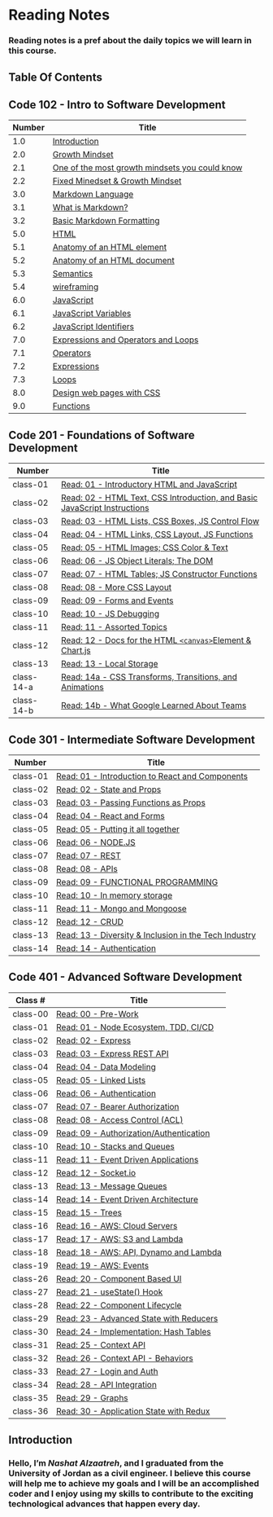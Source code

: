 # Reading Notes

### Reading notes is a pref about the daily topics we will learn in this course.

## Table Of Contents

## Code 102 - Intro to Software Development

| Number | Title                                                                                                                                                                                                                                                       |
| ------ | ----------------------------------------------------------------------------------------------------------------------------------------------------------------------------------------------------------------------------------------------------------- |
| 1.0    | [ Introduction](https://nashatalzaatreh.github.io/reading-notes/#this-is-a-practice-project-of-asac-scolarship-the-project-should-useing-markdown-language-learn-git--github-and-applying-in-replit)                                                        |
| 2.0    | [ Growth Mindset](https://nashatalzaatreh.github.io/reading-notes/Growth)                                                                                                                                                                                   |
| 2.1    | [ One of the most growth mindsets you could know](https://nashatalzaatreh.github.io/reading-notes/Growth#one-of-the-most-growth-mindsets-you-could-know)                                                                                                    |
| 2.2    | [ Fixed Minedset & Growth Mindset](https://nashatalzaatreh.github.io/reading-notes/Growth#to-make-the-distinction-between-a-growth-mindset-and-a-fixed-mindset-clearer-we-have-provided-this-table-with-growth-mindset-examples-and-fixed-mindset-examples) |
| 3.0    | [Markdown Language](https://nashatalzaatreh.github.io/reading-notes/Markdown)                                                                                                                                                                               |
| 3.1    | [ What is Markdown?](https://nashatalzaatreh.github.io/reading-notes/Markdown#what-is-markdown)                                                                                                                                                             |
| 3.2    | [ Basic Markdown Formatting](https://nashatalzaatreh.github.io/reading-notes/Markdown#basic-markdown-formatting)                                                                                                                                            |
| 5.0    | [HTML](https://nashatalzaatreh.github.io/reading-notes/Read03)                                                                                                                                                                                              |
| 5.1    | [Anatomy of an HTML element](https://nashatalzaatreh.github.io/reading-notes/Read03#anatomy-of-an-html-element)                                                                                                                                             |
| 5.2    | [Anatomy of an HTML document](https://nashatalzaatreh.github.io/reading-notes/Read03#anatomy-of-an-html-document)                                                                                                                                           |
| 5.3    | [Semantics](https://nashatalzaatreh.github.io/reading-notes/Read03#semantics)                                                                                                                                                                               |
| 5.4    | [wireframing](https://nashatalzaatreh.github.io/reading-notes/Read03#an-introduction-to-wireframing)                                                                                                                                                        |
| 6.0    | [JavaScript](https://nashatalzaatreh.github.io/reading-notes/Read04)                                                                                                                                                                                        |
| 6.1    | [JavaScript Variables](https://nashatalzaatreh.github.io/reading-notes/Read04#javascript-variables)                                                                                                                                                         |
| 6.2    | [JavaScript Identifiers](https://nashatalzaatreh.github.io/reading-notes/Read04#javascript-identifiers)                                                                                                                                                     |
| 7.0    | [Expressions and Operators and Loops](https://nashatalzaatreh.github.io/reading-notes/Read05)                                                                                                                                                               |
| 7.1    | [Operators](https://nashatalzaatreh.github.io/reading-notes/Read05#operators)                                                                                                                                                                               |
| 7.2    | [Expressions](https://nashatalzaatreh.github.io/reading-notes/Read05#expressions)                                                                                                                                                                           |
| 7.3    | [Loops](https://nashatalzaatreh.github.io/reading-notes/Read05#loops)                                                                                                                                                                                       |
| 8.0    | [Design web pages with CSS](https://nashatalzaatreh.github.io/reading-notes/Read06)                                                                                                                                                                         |
| 9.0    | [Functions](https://nashatalzaatreh.github.io/reading-notes/Read07)                                                                                                                                                                                         |

## Code 201 - Foundations of Software Development

| Number     | Title                                                                                            |
| ---------- | ------------------------------------------------------------------------------------------------ |
| class-01   | [Read: 01 - Introductory HTML and JavaScript](code201/class-01.md)                               |
| class-02   | [Read: 02 - HTML Text, CSS Introduction, and Basic JavaScript Instructions](code201/class-02.md) |
| class-03   | [Read: 03 - HTML Lists, CSS Boxes, JS Control Flow](code201/class-03.md)                         |
| class-04   | [Read: 04 - HTML Links, CSS Layout, JS Functions](code201/class-04.md)                           |
| class-05   | [Read: 05 - HTML Images; CSS Color & Text](code201/class-05.md)                                  |
| class-06   | [Read: 06 - JS Object Literals; The DOM](code201/class-06.md)                                    |
| class-07   | [Read: 07 - HTML Tables; JS Constructor Functions](code201/class-07.md)                          |
| class-08   | [Read: 08 - More CSS Layout](code201/class-08.md)                                                |
| class-09   | [Read: 09 - Forms and Events](code201/class-09.md)                                               |
| class-10   | [Read: 10 - JS Debugging](code201/class-10.md)                                                   |
| class-11   | [Read: 11 - Assorted Topics](code201/class-11.md)                                                |
| class-12   | [Read: 12 - Docs for the HTML `<canvas>`Element & Chart.js](code201/class-12.md)                 |
| class-13   | [Read: 13 - Local Storage](code201/class-13.md)                                                  |
| class-14-a | [Read: 14a - CSS Transforms, Transitions, and Animations](code201/class-14a.md)                  |
| class-14-b | [Read: 14b - What Google Learned About Teams](code201/class-14b.md)                              |

## Code 301 - Intermediate Software Development

| Number   | Title                                                                        |
| -------- | ---------------------------------------------------------------------------- |
| class-01 | [Read: 01 - Introduction to React and Components](code301/class-01.md)       |
| class-02 | [Read: 02 - State and Props](code301/class-02.md)                            |
| class-03 | [Read: 03 - Passing Functions as Props](code301/class-03.md)                 |
| class-04 | [Read: 04 - React and Forms](code301/class-04.md)                            |
| class-05 | [Read: 05 - Putting it all together](code301/class-05.md)                    |
| class-06 | [Read: 06 - NODE.JS](code301/class-06.md)                                    |
| class-07 | [Read: 07 - REST](code301/class-07.md)                                       |
| class-08 | [Read: 08 - APIs](code301/class-08.md)                                       |
| class-09 | [Read: 09 - FUNCTIONAL PROGRAMMING](code301/class-09.md)                     |
| class-10 | [Read: 10 - In memory storage](code301/class-10.md)                          |
| class-11 | [Read: 11 - Mongo and Mongoose](code301/class-11.md)                         |
| class-12 | [Read: 12 - CRUD](code301/class-12.md)                                       |
| class-13 | [Read: 13 - Diversity & Inclusion in the Tech Industry](code301/class-13.md) |
| class-14 | [Read: 14 - Authentication](code301/class-14.md)                             |

## Code 401 - Advanced Software Development

| Class #  | Title                                                           |
| -------- | --------------------------------------------------------------- |
| class-00 | [Read: 00 - Pre-Work ](code401/class-00.md)                     |
| class-01 | [Read: 01 - Node Ecosystem, TDD, CI/CD ](code401/class-01.md)   |
| class-02 | [Read: 02 - Express ](code401/class-02.md)                      |
| class-03 | [Read: 03 - Express REST API ](code401/class-03.md)             |
| class-04 | [Read: 04 - Data Modeling ](code401/class-04.md)                |
| class-05 | [Read: 05 - Linked Lists ](code401/class-05.md)                 |
| class-06 | [Read: 06 - Authentication ](code401/class-06.md)               |
| class-07 | [Read: 07 - Bearer Authorization ](code401/class-07.md)         |
| class-08 | [Read: 08 - Access Control (ACL) ](code401/class-08.md)         |
| class-09 | [Read: 09 - Authorization/Authentication ](code401/class-09.md) |
| class-10 | [Read: 10 - Stacks and Queues ](code401/class-10.md)            |
| class-11 | [Read: 11 - Event Driven Applications ](code401/class-11.md)    |
| class-12 | [Read: 12 - Socket.io ](code401/class-12.md)                    |
| class-13 | [Read: 13 - Message Queues ](code401/class-13.md)               |
| class-14 | [Read: 14 - Event Driven Architecture ](code401/class-14.md)    |
| class-15 | [Read: 15 - Trees ](code401/class-15.md)                        |
| class-16 | [Read: 16 - AWS: Cloud Servers ](code401/class-16.md)           |
| class-17 | [Read: 17 - AWS: S3 and Lambda ](code401/class-17.md)           |
| class-18 | [Read: 18 - AWS: API, Dynamo and Lambda ](code401/class-18.md)  |
| class-19 | [Read: 19 - AWS: Events ](code401/class-19.md)                  |
| class-26 | [Read: 20 - Component Based UI ](code401/class-26.md)           |
| class-27 | [Read: 21 - useState() Hook ](code401/class-27.md)              |
| class-28 | [Read: 22 - Component Lifecycle ](code401/class-28.md)          |
| class-29 | [Read: 23 - Advanced State with Reducers ](code401/class-29.md) |
| class-30 | [Read: 24 - Implementation: Hash Tables ](code401/class-30.md)  |
| class-31 | [Read: 25 - Context API ](code401/class-31.md)                  |
| class-32 | [Read: 26 - Context API - Behaviors ](code401/class-32.md)      |
| class-33 | [Read: 27 - Login and Auth ](code401/class-33.md)               |
| class-34 | [Read: 28 - API Integration ](code401/class-34.md)              |
| class-35 | [Read: 29 - Graphs ](code401/class-35.md)                       |
| class-36 | [Read: 30 - Application State with Redux ](code401/class-36.md) |

## Introduction

### Hello, I’m **_Nashat Alzaatreh_**, and I graduated from the University of Jordan as a civil engineer. I believe this course will help me to achieve my goals and I will be an accomplished coder and I enjoy using my skills to contribute to the exciting technological advances that happen every day.
